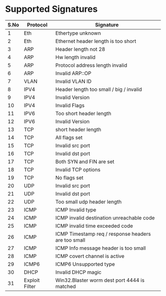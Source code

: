 # Supported Signatures

| S.No | Protocol | Signature |
|------|----------|-----------|
| 1 | Eth | Ethertype unknown |
| 2 | Eth | Ethernet header length is too short |
| 3 | ARP | Header length not 28 |
| 4 | ARP | Hw length invalid |
| 5 | ARP | Protocol address length invalid |
| 6 | ARP | Invalid ARP::OP |
| 7 | VLAN | Invalid VLAN ID |
| 8 | IPV4 | Header length too small / big / invalid |
| 9 | IPV4 | Invalid Version |
| 10 | IPV4 | Invalid Flags |
| 11 | IPV6 | Too short header length |
| 12 | IPV6 | Invalid Version |
| 13 | TCP | short header length |
| 14 | TCP | All flags set |
| 15 | TCP | Invalid src port |
| 16 | TCP | Invalid dst port |
| 17 | TCP | Both SYN and FIN are set |
| 18 | TCP | Invalid TCP options |
| 19 | TCP | No flags set |
| 20 | UDP | Invalid src port |
| 21 | UDP | Invalid dst port |
| 22 | UDP | Too small udp header length |
| 23 | ICMP | ICMP Invalid type |
| 24 | ICMP | ICMP invalid destination unreachable code |
| 25 | ICMP | ICMP invalid time exceeded code |
| 26 | ICMP | ICMP Timestamp req / response headers are too small |
| 27 | ICMP | ICMP Info message header is too small |
| 28 | ICMP | ICMP covert channel is active |
| 29 | ICMP6 | ICMP6 Unsupported type |
| 30 | DHCP | Invalid DHCP magic |
| 31 | Exploit Filter | Win32.Blaster worm dest port 4444 is matched |



